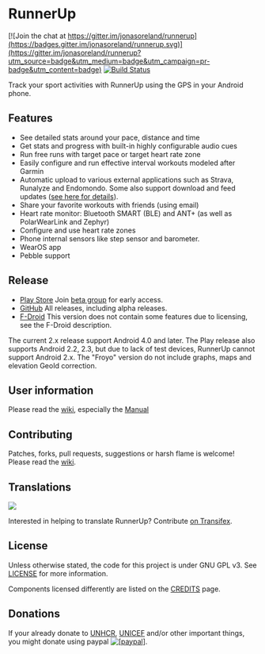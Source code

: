 RunnerUp
========

[![Join the chat at https://gitter.im/jonasoreland/runnerup](https://badges.gitter.im/jonasoreland/runnerup.svg)](https://gitter.im/jonasoreland/runnerup?utm_source=badge&utm_medium=badge&utm_campaign=pr-badge&utm_content=badge)
[![Build Status](https://travis-ci.org/jonasoreland/runnerup.svg?branch=master)](https://travis-ci.org/jonasoreland/runnerup)

Track your sport activities with RunnerUp using the GPS in your Android phone.

## Features

* See detailed stats around your pace, distance and time
* Get stats and progress with built-in highly configurable audio cues
* Run free runs with target pace or target heart rate zone
* Easily configure and run effective interval workouts modeled after Garmin
* Automatic upload to various external applications such as Strava, Runalyze and Endomondo. Some also support download and feed updates ([see here for details](https://github.com/jonasoreland/runnerup/wiki/Synchronization-with-external-providers)).
* Share your favorite workouts with friends (using email)
* Heart rate monitor: Bluetooth SMART (BLE) and ANT+ (as well as PolarWearLink and Zephyr)
* Configure and use heart rate zones
* Phone internal sensors like step sensor and barometer.
* WearOS app
* Pebble support

## Release

* [Play Store](https://play.google.com/store/apps/details?id=org.runnerup) Join [beta group](https://play.google.com/apps/testing/org.runnerup) for early access.
* [GitHub](https://github.com/jonasoreland/runnerup/releases) All releases, including alpha releases.
* [F-Droid](https://f-droid.org/packages/org.runnerup.free/) This version does not contain some features due to licensing, see the F-Droid description.

The current 2.x release support Android 4.0 and later. The Play release also supports Android 2.2, 2.3, but due to lack of test devices, RunnerUp cannot support Android 2.x. The "Froyo" version do not include graphs, maps and elevation GeoId correction.

## User information

Please read the [wiki](https://github.com/jonasoreland/runnerup/wiki), especially the [Manual](https://github.com/jonasoreland/runnerup/wiki/Overview)

## Contributing

Patches, forks, pull requests, suggestions or harsh flame is welcome!
Please read the [wiki](https://github.com/jonasoreland/runnerup/wiki).

## Translations
<a target="_blank" style="text-decoration:none; color:black; font-size:66%" href="https://www.transifex.com/projects/p/runner-up-android"
title="See more information on Transifex.com"><img src="https://ds0k0en9abmn1.cloudfront.net/static/charts/images/tx-logo-micro.646b0065fce6.png" ></a>

Interested in helping to translate RunnerUp? Contribute [on Transifex](https://www.transifex.com/projects/p/runner-up-android).

## License
Unless otherwise stated, the code for this project is under GNU GPL v3. See [LICENSE](LICENSE) for more information.

Components licensed differently are listed on the [CREDITS](CREDITS.md) page.

## Donations
If your already donate to <a href="http://www.unhcr.org">UNHCR</a>, <a href="http://www.unicef.org/">UNICEF</a> and/or other important things, you might donate using paypal <a href="https://www.paypal.com/cgi-bin/webscr?cmd=_xclick&business=runnerup%2eandroid%40gmail%2ecom&lc=US&item_name=RunnerUp&button_subtype=services&currency_code=EUR&tax_rate=25%2e000&bn=PP%2dBuyNowBF%3abtn_buynow_LG%2egif%3aNonHosted"><img src="https://www.paypalobjects.com/en_US/i/btn/btn_donate_SM.gif" alt="[paypal]" /></a>.
